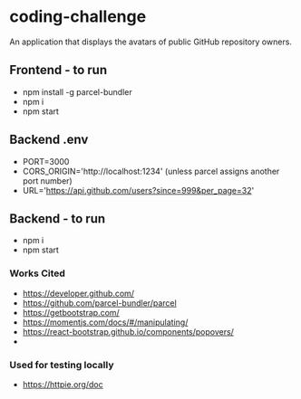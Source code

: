 # coding-challenge
An application that displays the avatars of public GitHub repository owners.

## Frontend - to run
- npm install -g parcel-bundler
- npm i
- npm start

## Backend .env
- PORT=3000
- CORS_ORIGIN='http://localhost:1234' (unless parcel assigns another port number)
- URL='https://api.github.com/users?since=999&per_page=32'

## Backend - to run
- npm i
- npm start

### Works Cited 

- https://developer.github.com/
- https://github.com/parcel-bundler/parcel
- https://getbootstrap.com/
- https://momentjs.com/docs/#/manipulating/
- https://react-bootstrap.github.io/components/popovers/
-

### Used for testing locally
- https://httpie.org/doc
